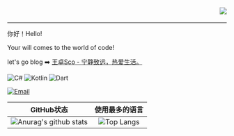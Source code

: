 <h1 align="right">
  <a href="https://meuicat.com/">
    <img src="https://readme-typing-svg.herokuapp.com?color=%2336BCF7&lines=长路漫漫，走遍世界各地，寻找心中的自己.;console.log(%22Hello%EF%BC%8CLittle🤪%22)">
  </a>
</h1>

---

你好！Hello!

Your will comes to the world of code!

let's go blog ➡️ [王卓Sco - 宁静致远，热爱生活。](https://blog.wzsco.cn)

![C#](https://img.shields.io/badge/C%23-%239400D3) ![Kotlin](https://img.shields.io/badge/Kotlin-%23DCD0FF) ![Dart](https://img.shields.io/badge/Dart-%236495ED)

<a href="mailto:me@wzsco.top"><img src="https://img.shields.io/badge/Email-me@wzsco.top-blue?logo=mail.ru" alt="Email" /></a>

|                          GitHub状态                          |                        使用最多的语言                        |
| :----------------------------------------------------------: | :----------------------------------------------------------: |
| ![Anurag's github stats](https://github-readme-stats.vercel.app/api?username=wleelw&show_icons=true&theme=synthwave) | ![Top Langs](https://github-readme-stats.vercel.app/api/top-langs/?username=wleelw&&hide=tsql) |
